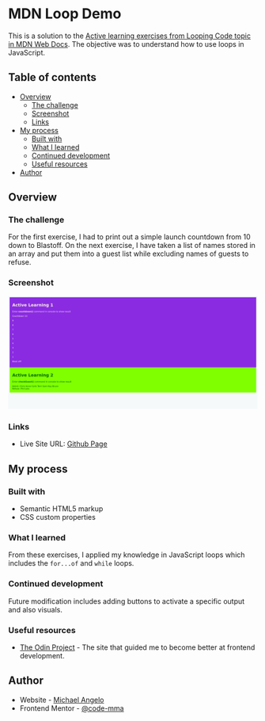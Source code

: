 # MDN Loop Demo

This is a solution to the [Active learning exercises from Looping Code topic in MDN Web Docs](https://developer.mozilla.org/en-US/docs/Learn/JavaScript/Building_blocks/Looping_code). The objective was to understand how to use loops in JavaScript.

## Table of contents

- [Overview](#overview)
  - [The challenge](#the-challenge)
  - [Screenshot](#screenshot)
  - [Links](#links)
- [My process](#my-process)
  - [Built with](#built-with)
  - [What I learned](#what-i-learned)
  - [Continued development](#continued-development)
  - [Useful resources](#useful-resources)
- [Author](#author)

## Overview

### The challenge

For the first exercise, I had to print out a simple launch countdown from 10 down to Blastoff. On the next exercise, I have taken a list of names stored in an array and put them into a guest list while excluding names of guests to refuse.

### Screenshot

![Final Output Screenshot](./images/screenshot.png)

### Links

- Live Site URL: [Github Page](https://code-mma.github.io/mdn-loop/)

## My process

### Built with

- Semantic HTML5 markup
- CSS custom properties

### What I learned

From these exercises, I applied my knowledge in JavaScript loops which includes the ```for...of``` and ```while``` loops.

### Continued development

Future modification includes adding buttons to activate a specific output and also visuals.

### Useful resources

- [The Odin Project](https://www.theodinproject.com) - The site that guided me to become better at frontend development.

## Author

- Website - [Michael Angelo](https://github.com/code-mma)
- Frontend Mentor - [@code-mma](https://www.frontendmentor.io/profile/code-mma)